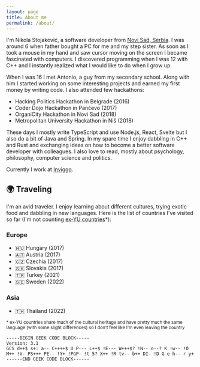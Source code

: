 ```yaml
---
layout: page
title: About me
permalink: /about/
---
```


I'm Nikola Stojaković, a software developer from [Novi Sad, Serbia](https://en.wikipedia.org/wiki/Novi_Sad). I was around 6 when father bought a PC for me and my step sister. As soon as I took a mouse in my hand and saw cursor moving on the screen I became fascinated with computers. I discovered programming when I was 12 with C++ and I instantly realized what I would like to do when I grow up.

When I was 16 I met Antonio, a guy from my secondary school. Along with him I started working on some interesting projects and earned my first money by writing code. I also attended few hackathons:

* Hacking Politics Hackathon in Belgrade (2016)
* Coder Dojo Hackathon in Pančevo (2017)
* OrganiCity Hackathon in Novi Sad (2018)
* Metropolitan University Hackathon in Niš (2018)

These days I mostly write TypeScript and use Node.js, React, Svelte but I also do a bit of Java and Spring. In my spare time I enjoy dabbling in C++ and Rust and exchanging ideas on how to become a better software developer with colleagues. I also love to read, mostly about psychology, philosophy, computer science and politics.

Currently I work at [Inviggo](https://inviggo.com).

## 🌍 Traveling

I'm an avid traveler. I enjoy learning about different cultures, trying exotic food and dabbling in new languages. Here is the list of countries I've visited so far (I'm not counting [ex-YU countries](https://en.wikipedia.org/wiki/Socialist_Federal_Republic_of_Yugoslavia#Legacy)*):

### Europe

* 🇭🇺 Hungary (2017)
* 🇦🇹 Austria (2017)
* 🇨🇿 Czechia (2017)
* 🇸🇰 Slovakia (2017)
* 🇹🇷 Turkey (2021)
* 🇸🇪 Sweden (2022)

### Asia

* 🇹🇭 Thailand (2022)

<small>* ex-YU countries share much of the cultural heritage and have pretty much the same language (with some slight differences) so I don't feel like I'm even leaving the country</small>

```
-----BEGIN GEEK CODE BLOCK-----
Version: 3.1
GCS d++$ s+: a-- C++++$ U P--- L++$ !E--- W+++$? !N-- o--? K !w-- !O M++ !V- PS+++ PE-- !Y+ !PGP- !t 5? X++ !R tv-- b++ DI- !D G e h-- r y+
------END GEEK CODE BLOCK------
```
